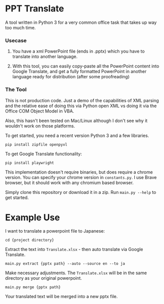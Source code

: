 # PPT Translate

A tool written in Python 3 for a very common office task that takes up way too much time. 

### Usecase

1. You have a xml PowerPoint file (ends in .pptx) which you have to translate into another language. 

2. With this tool, you can easily copy-paste all the PowerPoint content into Google Translate, and get a fully formatted PowerPoint in another language ready for distribution (after some proofreading)


### The Tool

This is not production code. Just a demo of the capabilities of XML parsing and the relative ease of doing this via Python open XML vs doing it via the Office COM Object Model in VBA. 

Also, this hasn't been tested on Mac/Linux although I don't see why it wouldn't work on those platforms. 

To get started, you need a recent version Python 3 and a few libraries. 

`pip install zipfile openpyxl`

To get Google Translate functionality:

`pip install playwright`

This implementation doesn't require binaries, but does require a chrome version. You can specify your chrome version in `constants.py`. I use Brave browser, but it should work with any chromium based browser. 

Simply clone this repository or download it in a zip. 
Run `main.py --help` to get started. 

# Example Use

I want to translate a powerpoint file to Japanese:

`cd {project directory}`

Extract the text into `Translate.xlsx` - then auto translate via Google Translate.

`main.py extract {pptx path} --auto --source en --to ja`

Make necessary adjustments. The `Translate.xlsx` will be in the same directory as your original powerpoint. 

`main.py merge {pptx path}`

Your translated text will be merged into a new pptx file. 

